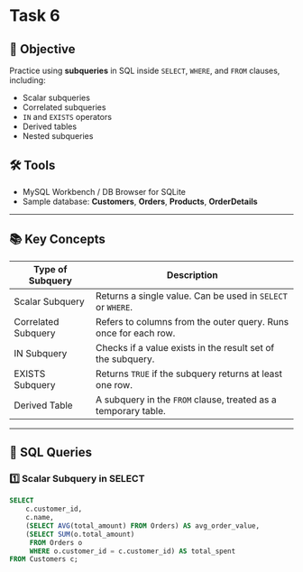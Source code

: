 # Task 6 

## 📌 Objective
Practice using **subqueries** in SQL inside `SELECT`, `WHERE`, and `FROM` clauses, including:
- Scalar subqueries
- Correlated subqueries
- `IN` and `EXISTS` operators
- Derived tables
- Nested subqueries

## 🛠 Tools
- MySQL Workbench / DB Browser for SQLite
- Sample database: **Customers**, **Orders**, **Products**, **OrderDetails**

---

## 📚 Key Concepts

| Type of Subquery     | Description |
|----------------------|-------------|
| Scalar Subquery      | Returns a single value. Can be used in `SELECT` or `WHERE`. |
| Correlated Subquery  | Refers to columns from the outer query. Runs once for each row. |
| IN Subquery          | Checks if a value exists in the result set of the subquery. |
| EXISTS Subquery      | Returns `TRUE` if the subquery returns at least one row. |
| Derived Table        | A subquery in the `FROM` clause, treated as a temporary table. |

---

## 📄 SQL Queries

### 1️⃣ Scalar Subquery in SELECT
```sql
SELECT 
    c.customer_id,
    c.name,
    (SELECT AVG(total_amount) FROM Orders) AS avg_order_value,
    (SELECT SUM(o.total_amount) 
     FROM Orders o 
     WHERE o.customer_id = c.customer_id) AS total_spent
FROM Customers c;
